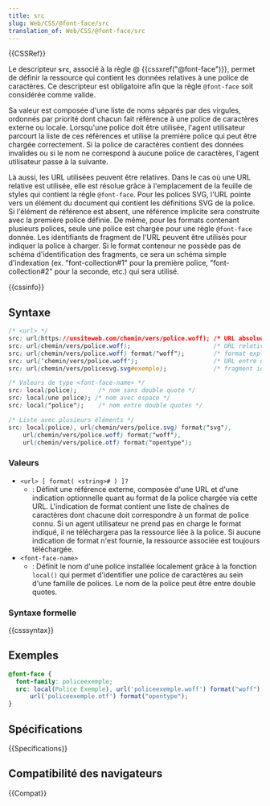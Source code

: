 ```yaml
---
title: src
slug: Web/CSS/@font-face/src
translation_of: Web/CSS/@font-face/src
---
```


{{CSSRef}}

Le descripteur **`src`**, associé à la règle @ {{cssxref("@font-face")}}, permet de définir la ressource qui contient les données relatives à une police de caractères. Ce descripteur est obligatoire afin que la règle `@font-face` soit considérée comme valide.

Sa valeur est composée d'une liste de noms séparés par des virgules, ordonnés par priorité dont chacun fait référence à une police de caractères externe ou locale. Lorsqu'une police doit être utilisée, l'agent utilisateur parcourt la liste de ces références et utilise la première police qui peut être chargée correctement. Si la police de caractères contient des données invalides ou si le nom ne correspond à aucune police de caractères, l'agent utilisateur passe à la suivante.

Là aussi, les URL utilisées peuvent être relatives. Dans le cas où une URL relative est utilisée, elle est résolue grâce à l'emplacement de la feuille de styles qui contient la règle `@font-face`. Pour les polices SVG, l'URL pointe vers un élément du document qui contient les définitions SVG de la police. Si l'élément de référence est absent, une référence implicite sera construite avec la première police définie. De même, pour les formats contenant plusieurs polices, seule une police est chargée pour une règle `@font-face` donnée. Les identifiants de fragment de l'URL peuvent être utilisés pour indiquer la police à charger. Si le format conteneur ne possède pas de schéma d'identification des fragments, ce sera un schéma simple d'indexation (ex. "font-collection#1" pour la première police, "font-collection#2" pour la seconde, etc.) qui sera utilisé.

{{cssinfo}}

## Syntaxe

```css
/* <url> */
src: url(https://unsiteweb.com/chemin/vers/police.woff); /* URL absolue */
src: url(chemin/vers/police.woff);                       /* URL relative */
src: url(chemin/vers/police.woff) format("woff");        /* format explicite */
src: url('chemin/vers/police.woff');                     /* URL entre quotes */
src: url(chemin/vers/policesvg.svg#exemple);             /* fragment identifiant une police */

/* Valeurs de type <font-face-name> */
src: local(police);      /* nom sans double quote */
src: local(une police); /* nom avec espace */
src: local("police");    /* nom entre double quotes */

/* Liste avec plusieurs éléments */
src: local(police), url(chemin/vers/police.svg) format("svg"),
    url(chemin/vers/police.woff) format("woff"),
    url(chemin/vers/police.otf) format("opentype");
```

### Valeurs

- `<url> [ format( <string># ) ]?`
  - : Définit une référence externe, composée d'une URL et d'une indication optionnelle quant au format de la police chargée via cette URL. L'indication de format contient une liste de chaînes de caractères dont chacune doit correspondre à un format de police connu. Si un agent utilisateur ne prend pas en charge le format indiqué, il ne téléchargera pas la ressource liée à la police. Si aucune indication de format n'est fournie, la ressource associée est toujours téléchargée.
- `<font-face-name>`
  - : Définit le nom d'une police installée localement grâce à la fonction `local()` qui permet d'identifier une police de caractères au sein d'une famille de polices. Le nom de la police peut être entre double quotes.

### Syntaxe formelle

{{csssyntax}}

## Exemples

```css
@font-face {
  font-family: policeexemple;
  src: local(Police Exemple), url('policeexemple.woff') format("woff"),
      url('policeexemple.otf') format("opentype");
}
```

## Spécifications

{{Specifications}}

## Compatibilité des navigateurs

{{Compat}}

